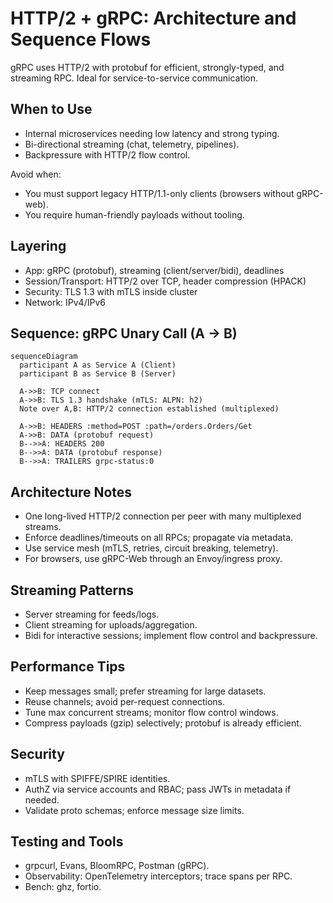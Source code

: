 # HTTP/2 + gRPC: Architecture and Sequence Flows

gRPC uses HTTP/2 with protobuf for efficient, strongly-typed, and streaming RPC. Ideal for service-to-service communication.

## When to Use
- Internal microservices needing low latency and strong typing.
- Bi-directional streaming (chat, telemetry, pipelines).
- Backpressure with HTTP/2 flow control.

Avoid when:
- You must support legacy HTTP/1.1-only clients (browsers without gRPC-web).
- You require human-friendly payloads without tooling.

## Layering
- App: gRPC (protobuf), streaming (client/server/bidi), deadlines
- Session/Transport: HTTP/2 over TCP, header compression (HPACK)
- Security: TLS 1.3 with mTLS inside cluster
- Network: IPv4/IPv6

## Sequence: gRPC Unary Call (A → B)
```mermaid
sequenceDiagram
  participant A as Service A (Client)
  participant B as Service B (Server)

  A->>B: TCP connect
  A->>B: TLS 1.3 handshake (mTLS: ALPN: h2)
  Note over A,B: HTTP/2 connection established (multiplexed)

  A->>B: HEADERS :method=POST :path=/orders.Orders/Get
  A->>B: DATA (protobuf request)
  B-->>A: HEADERS 200
  B-->>A: DATA (protobuf response)
  B-->>A: TRAILERS grpc-status:0
```

## Architecture Notes
- One long-lived HTTP/2 connection per peer with many multiplexed streams.
- Enforce deadlines/timeouts on all RPCs; propagate via metadata.
- Use service mesh (mTLS, retries, circuit breaking, telemetry).
- For browsers, use gRPC-Web through an Envoy/ingress proxy.

## Streaming Patterns
- Server streaming for feeds/logs.
- Client streaming for uploads/aggregation.
- Bidi for interactive sessions; implement flow control and backpressure.

## Performance Tips
- Keep messages small; prefer streaming for large datasets.
- Reuse channels; avoid per-request connections.
- Tune max concurrent streams; monitor flow control windows.
- Compress payloads (gzip) selectively; protobuf is already efficient.

## Security
- mTLS with SPIFFE/SPIRE identities.
- AuthZ via service accounts and RBAC; pass JWTs in metadata if needed.
- Validate proto schemas; enforce message size limits.

## Testing and Tools
- grpcurl, Evans, BloomRPC, Postman (gRPC).
- Observability: OpenTelemetry interceptors; trace spans per RPC.
- Bench: ghz, fortio.